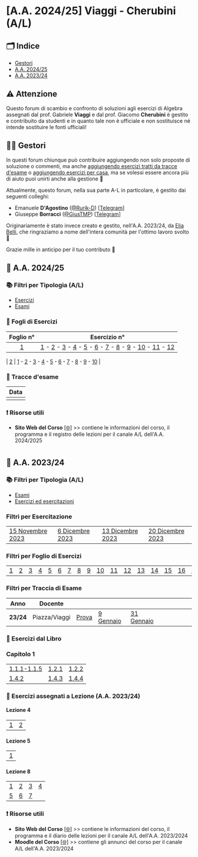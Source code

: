 # [A.A. 2024/25] Viaggi - Cherubini (A/L)

## 🗂 Indice

- [Gestori](#%EF%B8%8F-gestori)
- [A.A. 2024/25](#-aa-202425)
- [A.A. 2023/24](#-aa-202324)

## ⚠️ Attenzione

Questo forum di scambio e confronto di soluzioni agli esercizi di Algebra assegnati dal prof. Gabriele **Viaggi** e dal prof. Giacomo **Cherubini** è gestito e contribuito da studenti e in quanto tale non è ufficiale e non sostituisce né intende sostituire le fonti ufficiali!

## 👷‍♀️ Gestori

In questi forum chiunque può contribuire aggiungendo non solo proposte di soluzione o commenti, ma anche [aggiungendo esercizi tratti da tracce d'esame](../../../discussions/new?category=esami-a-l) o [aggiungendo esercizi per casa](../../../discussions/new?category=esercizi-a-l), ma se volessi essere ancora più di aiuto puoi unirti anche alla gestione 🙂

Attualmente, questo forum, nella sua parte A-L in particolare, è gestito dai seguenti colleghi:
- Emanuele **D'Agostino** ([@Rurik-D](https://github.com/Rurik-D/)) [[Telegram](https://t.me/Rurik_D)]
- Giuseppe **Borracci** ([@GiusTMP](https://github.com/GiusTMP)) [[Telegram](https://t.me/GiusTmp11)]

Originariamente è stato invece creato e gestito, nell'A.A. 2023/24, da [Elia Belli](https://github.com/Elia-Belli), che ringraziamo a nome dell'intera comunità per l'ottimo lavoro svolto 💪

Grazie mille in anticipo per il tuo contributo 🙌


## 🥇 A.A. 2024/25


### 📚 Filtri per Tipologia (A/L)

- [Esercizi](../../../discussions/categories/esercizi-a-l)
- [Esami](../../../discussions/categories/esami-a-l)

### 📝 Fogli di Esercizi

|                      Foglio n°                                   |                      Esercizio n°                                   |
|:-------------------------------------------------------------------------------:|:------------:|
| [1](../../../discussions?discussions_q=label%3A"[A-L]+(2024%2F25)+Foglio+1)  | [1](../../../discussions/462) - [2](../../../discussions/463) - [3](../../../discussions/464) - [4](../../../discussions/465) - [5](../../../discussions/466) - [6](../../../discussions/467) - [7](../../../discussions/468) - [8](../../../discussions/469) - [9](../../../discussions/470) - [10](../../../discussions/471) - [11](../../../discussions/472) - [12](../../../discussions/473)  |

| [2](../../../discussions?discussions_q=label%3A"[A-L]+(2024%2F25)+Foglio+2)  | [1](../../../discussions/480) - [2](../../../discussions/481) - [3](../../../discussions/482) - [4](../../../discussions/483) - [5](../../../discussions/484) - [6](../../../discussions/485) - [7](../../../discussions/486) - [8](../../../discussions/487) - [9](../../../discussions/488) - [10](../../../discussions/489)  |


### 📝 Tracce d'esame

| Data |
|------|
|      |

### ❗ Risorse utili

- **Sito Web del Corso** [[🌐]](https://sites.google.com/uniroma1.it/gabriele-viaggi/teaching/algebra-ws-24-25) >> contiene le informazioni del corso, il programma e il registro delle lezioni per il canale A/L dell'A.A. 2024/2025


#
## 🥈 A.A. 2023/24

### 📚 Filtri per Tipologia (A/L)

- [Esami](../../../discussions/categories/esami-viaggi-piazza)
- [Esercizi ed esercitazioni](../../../discussions/categories/esercizi-viaggi-piazza)

### Filtri per Esercitazione

|                                                                                                 |                                                                                               |                                                                                                 |                                                                                                 |
|-------------------------------------------------------------------------------------------------|-----------------------------------------------------------------------------------------------|-------------------------------------------------------------------------------------------------|-------------------------------------------------------------------------------------------------|
| [15 Novembre 2023](../../../discussions?discussions_q=label%3A"esercitazione+15+novembre+2023") | [6 Dicembre 2023](../../../discussions?discussions_q=label%3A"esercitazione+6+dicembre+2023") | [13 Dicembre 2023](../../../discussions?discussions_q=label%3A"esercitazione+13+dicembre+2023") | [20 Dicembre 2023](../../../discussions?discussions_q=label%3A"esercitazione+20+dicembre+2023") |

### Filtri per Foglio di Esercizi

|                                                                              |                                                                              |                                                                              |                                                                              |                                                                              |                                                                              |                                                                              |                                                                              |                                                                              |                                                                                |                                                                                |                                                                                |                                                                                |                                                                                |                                                                                |                                                                                |                                                                                |
|------------------------------------------------------------------------------|------------------------------------------------------------------------------|------------------------------------------------------------------------------|------------------------------------------------------------------------------|------------------------------------------------------------------------------|------------------------------------------------------------------------------|------------------------------------------------------------------------------|------------------------------------------------------------------------------|------------------------------------------------------------------------------|--------------------------------------------------------------------------------|--------------------------------------------------------------------------------|--------------------------------------------------------------------------------|--------------------------------------------------------------------------------|--------------------------------------------------------------------------------|--------------------------------------------------------------------------------|--------------------------------------------------------------------------------|--------------------------------------------------------------------------------|
| [1](../../../discussions?discussions_q=label%3A"[A-L]+(2023%2F24)+Foglio+1") | [2](../../../discussions?discussions_q=label%3A"[A-L]+(2023%2F24)+Foglio+2") | [3](../../../discussions?discussions_q=label%3A"[A-L]+(2023%2F24)+Foglio+3") | [4](../../../discussions?discussions_q=label%3A"[A-L]+(2023%2F24)+Foglio+4") | [5](../../../discussions?discussions_q=label%3A"[A-L]+(2023%2F24)+Foglio+5") | [6](../../../discussions?discussions_q=label%3A"[A-L]+(2023%2F24)+Foglio+6") | [7](../../../discussions?discussions_q=label%3A"[A-L]+(2023%2F24)+Foglio+7") | [8](../../../discussions?discussions_q=label%3A"[A-L]+(2023%2F24)+Foglio+8") | [9](../../../discussions?discussions_q=label%3A"[A-L]+(2023%2F24)+Foglio+9") | [10](../../../discussions?discussions_q=label%3A"[A-L]+(2023%2F24)+Foglio+10") | [11](../../../discussions?discussions_q=label%3A"[A-L]+(2023%2F24)+Foglio+11") | [12](../../../discussions?discussions_q=label%3A"[A-L]+(2023%2F24)+Foglio+12") | [13](../../../discussions?discussions_q=label%3A"[A-L]+(2023%2F24)+Foglio+13") | [14](../../../discussions?discussions_q=label%3A"[A-L]+(2023%2F24)+Foglio+14") | [15](../../../discussions?discussions_q=label%3A"[A-L]+(2023%2F24)+Foglio+15") | [16](../../../discussions?discussions_q=label%3A"[A-L]+(2023%2F24)+Foglio+16") | [17](../../../discussions?discussions_q=label%3A"[A-L]+(2023%2F24)+Foglio+17") |

### Filtri per Traccia di Esame

| Anno      | Docente       |                                                                                    |                                                                                |                                                                                  |                                                                          |                                                                          |                                                                               |                                                                         | |
|-----------|---------------|------------------------------------------------------------------------------------|--------------------------------------------------------------------------------|----------------------------------------------------------------------------------|--------------------------------------------------------------------------|--------------------------------------------------------------------------|-------------------------------------------------------------------------------|-------------------------------------------------------------------------|-|
| **23/24** | Piazza/Viaggi | [Prova](../../../discussions?discussions_q=label%3A"prova+30+dicembre+2023+[A/L]") | [9 Gennaio](../../../discussions?discussions_q=label%3A"9+gennaio+2024+[A/L]") | [31 Gennaio](../../../discussions?discussions_q=label%3A"31+gennaio+2024+[A/L]") |                                                                          |                                                                          |                                                                               |                                                                         | |

### 📖 Esercizi dal Libro

### Capitolo 1

|    |    |    | 
|----|----|----|
|[1.1.1-1.1.5](../../../discussions/137) |[1.2.1](../../../discussions/138) | [1.2.2](../../../discussions/163) |
| [1.4.2](../../../discussions/139) |[1.4.3](../../../discussions/140) |[1.4.4](../../../discussions/141) |

### 📝 Esercizi assegnati a Lezione (A.A. 2023/24)

#### Lezione 4
|    |    |   
|----|----|
| [1](../../../discussions/165) | [2](../../../discussions/173) | 

#### Lezione 5
|    |   
|----|
| [1](../../../discussions/164)| 

#### Lezione 8
|    |    |    |    |    
|----|----|----|----|
| [1](../../../discussions/172)  | [2](../../../discussions/174)  | [3](../../../discussions/176)  | [4](../../../discussions/178)  |
| [5](../../../discussions/179)  | [6](../../../discussions/181)  | [7](../../../discussions/183)  |  |



### ❗ Risorse utili

- **Sito Web del Corso** [[🌐]](https://www1.mat.uniroma1.it/people/piazza/alg-info-23-24.htm) >> contiene le informazioni del corso, il programma e il diario delle lezioni per il canale A/L dell'A.A. 2023/2024
- **Moodle del Corso** [[🌐]](https://elearning.uniroma1.it/course/view.php?id=17234) >> contiene gli annunci del corso per il canale A/L dell'A.A. 2023/2024
